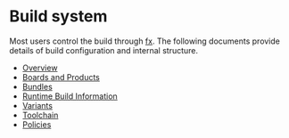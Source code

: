 # Build system

Most users control the build through [fx](development/build/fx.md).
The following documents provide details of build configuration and internal
structure.

- [Overview](fuchsia_build_system_overview.md)
- [Boards and Products](boards_and_products.md)
- [Bundles](bundles.md)
- [Runtime Build Information](development/build/build_information.md)
- [Variants](variants.md)
- [Toolchain](development/build/toolchain.md)
- [Policies](development/build/build_system/policies.md)
